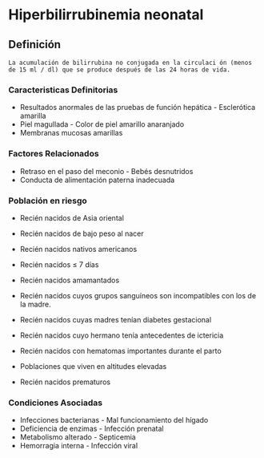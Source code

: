 # Hiperbilirrubinemia neonatal
## Definición
	La acumulación de bilirrubina no conjugada en la circulaci ón (menos de 15 ml / dl) que se produce después de las 24 horas de vida.

### Caracteristicas Definitorias
- Resultados anormales de las pruebas de función hepática  -
 Esclerótica amarilla   
- Piel magullada  - Color de piel amarillo anaranjado   
- Membranas mucosas amarillas

### Factores Relacionados
- Retraso en el paso del meconio  - Bebés desnutridos   
- Conducta de alimentación 
paterna inadecuada

### Población en riesgo
- Recién nacidos de Asia oriental   
- Recién nacidos de bajo peso al 
nacer   
- Recién nacidos nativos 
americanos   
- Recién nacidos ≤ 7 días   
- Recién nacidos amamantados   
- Recién nacidos cuyos grupos 
sanguíneos son incompatibles 
con los de la madre.   
 
- Recién nacidos cuyas madres 
tenían diabetes gestacional   
- Recién nacidos cuyo hermano 
tenía antecedentes de ictericia   
- Recién nacidos con hematomas 
importantes durante el parto   
- Poblaciones que viven en altitudes 
elevadas   
- Recién nacidos prematuros

### Condiciones Asociadas
- Infecciones bacterianas  - Mal 
funcionamiento 
del hígado  
- Deficiencia de enzimas  - Infección prenatal  
- Metabolismo alterado  - Septicemia  
- Hemorragia interna  - Infección viral

